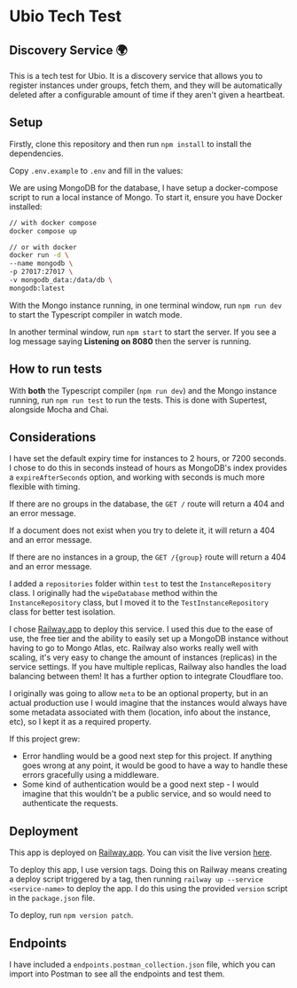 # Ubio Tech Test
## Discovery Service 🌍

This is a tech test for Ubio. It is a discovery service that allows you to register instances under groups, fetch them, and they will be automatically deleted after a configurable amount of time if they aren't given a heartbeat.

## Setup

Firstly, clone this repository and then run `npm install` to install the dependencies.

Copy `.env.example` to `.env` and fill in the values:

We are using MongoDB for the database, I have setup a docker-compose script to run a local instance of Mongo. To start it, ensure you have Docker installed:

```bash
// with docker compose
docker compose up

// or with docker
docker run -d \
--name mongodb \
-p 27017:27017 \
-v mongodb_data:/data/db \
mongodb:latest
```

With the Mongo instance running, in one terminal window, run `npm run dev` to start the Typescript compiler in watch mode.

In another terminal window, run `npm start` to start the server. If you see a log message saying **Listening on 8080** then the server is running.

## How to run tests

With **both** the Typescript compiler (`npm run dev`) and the Mongo instance running, run `npm run test` to run the tests. This is done with Supertest, alongside Mocha and Chai.

## Considerations

I have set the default expiry time for instances to 2 hours, or 7200 seconds. I chose to do this in seconds instead of hours as MongoDB's index provides a `expireAfterSeconds` option, and working with seconds is much more flexible with timing.

If there are no groups in the database, the `GET /` route will return a 404 and an error message.

If a document does not exist when you try to delete it, it will return a 404 and an error message.

If there are no instances in a group, the `GET /{group}` route will return a 404 and an error message.

I added a `repositories` folder within `test` to test the `InstanceRepository` class. I originally had the `wipeDatabase` method within the `InstanceRepository` class, but I moved it to the `TestInstanceRepository` class for better test isolation.

I chose [Railway.app](https://railway.app) to deploy this service. I used this due to the ease of use, the free tier and the ability to easily set up a MongoDB instance without having to go to Mongo Atlas, etc. Railway also works really well with scaling, it's very easy to change the amount of instances (replicas) in the service settings. If you have multiple replicas, Railway also handles the load balancing between them! It has a further option to integrate Cloudflare too.

I originally was going to allow `meta` to be an optional property, but in an actual production use I would imagine that the instances would always have some metadata associated with them (location, info about the instance, etc), so I kept it as a required property.

If this project grew:

-   Error handling would be a good next step for this project. If anything goes wrong at any point, it would be good to have a way to handle these errors gracefully using a middleware.
-   Some kind of authentication would be a good next step - I would imagine that this wouldn't be a public service, and so would need to authenticate the requests.

## Deployment

This app is deployed on [Railway.app](https://railway.app). You can visit the live version [here](https://ubio-tt-production.up.railway.app/).

To deploy this app, I use version tags. Doing this on Railway means creating a deploy script triggered by a tag, then running `railway up --service <service-name>` to deploy the app. I do this using the provided `version` script in the `package.json` file.

To deploy, run `npm version patch`.

## Endpoints

I have included a `endpoints.postman_collection.json` file, which you can import into Postman to see all the endpoints and test them.